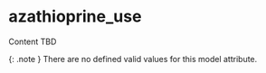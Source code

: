 # azathioprine_use
Content TBD


{: .note }
There are no defined valid values for this model attribute.

